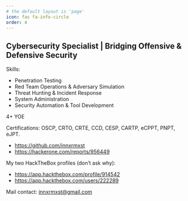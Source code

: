 ```yaml
---
# the default layout is 'page'
icon: fas fa-info-circle
order: 4
---
```


## Cybersecurity Specialist | Bridging Offensive & Defensive Security

Skills:
- Penetration Testing
- Red Team Operations & Adversary Simulation
- Threat Hunting & Incident Response
- System Administration
- Security Automation & Tool Development

4+ YOE

Certifications: OSCP, CRTO, CRTE, CCD, CESP, CARTP, eCPPT, PNPT, eJPT.

- https://github.com/innxrmxst
- https://hackerone.com/reports/956449

My two HackTheBox profiles (don’t ask why):

- https://app.hackthebox.com/profile/914542
- https://app.hackthebox.com/users/222289

Mail contact: innxrmxst@gmail.com

